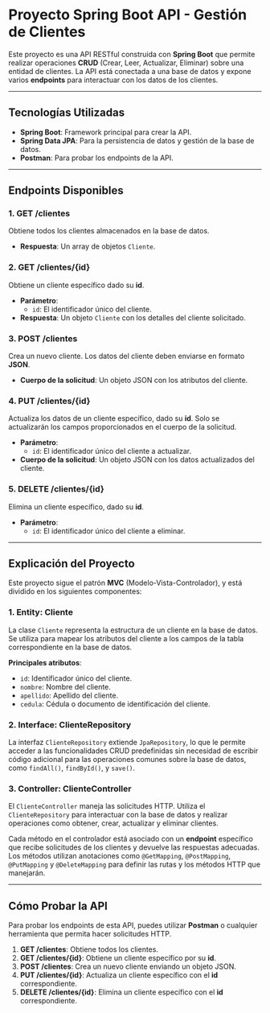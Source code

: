 # Proyecto Spring Boot API - Gestión de Clientes

Este proyecto es una API RESTful construida con **Spring Boot** que permite realizar operaciones **CRUD** (Crear, Leer, Actualizar, Eliminar) sobre una entidad de clientes. La API está conectada a una base de datos y expone varios **endpoints** para interactuar con los datos de los clientes.

---

## Tecnologías Utilizadas

- **Spring Boot**: Framework principal para crear la API.
- **Spring Data JPA**: Para la persistencia de datos y gestión de la base de datos.
- **Postman**: Para probar los endpoints de la API.

---

## Endpoints Disponibles

### 1. **GET /clientes**

Obtiene todos los clientes almacenados en la base de datos.

- **Respuesta**: Un array de objetos `Cliente`.

### 2. **GET /clientes/{id}**

Obtiene un cliente específico dado su **id**.

- **Parámetro**: 
  - `id`: El identificador único del cliente.
- **Respuesta**: Un objeto `Cliente` con los detalles del cliente solicitado.

### 3. **POST /clientes**

Crea un nuevo cliente. Los datos del cliente deben enviarse en formato **JSON**.

- **Cuerpo de la solicitud**: Un objeto JSON con los atributos del cliente.

### 4. **PUT /clientes/{id}**

Actualiza los datos de un cliente específico, dado su **id**. Solo se actualizarán los campos proporcionados en el cuerpo de la solicitud.

- **Parámetro**: 
  - `id`: El identificador único del cliente a actualizar.
- **Cuerpo de la solicitud**: Un objeto JSON con los datos actualizados del cliente.

### 5. **DELETE /clientes/{id}**

Elimina un cliente específico, dado su **id**.

- **Parámetro**: 
  - `id`: El identificador único del cliente a eliminar.

---

## Explicación del Proyecto

Este proyecto sigue el patrón **MVC** (Modelo-Vista-Controlador), y está dividido en los siguientes componentes:

### 1. **Entity: Cliente**

La clase `Cliente` representa la estructura de un cliente en la base de datos. Se utiliza para mapear los atributos del cliente a los campos de la tabla correspondiente en la base de datos.

**Principales atributos**:

- `id`: Identificador único del cliente.
- `nombre`: Nombre del cliente.
- `apellido`: Apellido del cliente.
- `cedula`: Cédula o documento de identificación del cliente.

### 2. **Interface: ClienteRepository**

La interfaz `ClienteRepository` extiende `JpaRepository`, lo que le permite acceder a las funcionalidades CRUD predefinidas sin necesidad de escribir código adicional para las operaciones comunes sobre la base de datos, como `findAll()`, `findById()`, y `save()`.

### 3. **Controller: ClienteController**

El `ClienteController` maneja las solicitudes HTTP. Utiliza el `ClienteRepository` para interactuar con la base de datos y realizar operaciones como obtener, crear, actualizar y eliminar clientes.

Cada método en el controlador está asociado con un **endpoint** específico que recibe solicitudes de los clientes y devuelve las respuestas adecuadas. Los métodos utilizan anotaciones como `@GetMapping`, `@PostMapping`, `@PutMapping` y `@DeleteMapping` para definir las rutas y los métodos HTTP que manejarán.

---

## Cómo Probar la API

Para probar los endpoints de esta API, puedes utilizar **Postman** o cualquier herramienta que permita hacer solicitudes HTTP.

1. **GET /clientes**: Obtiene todos los clientes.
2. **GET /clientes/{id}**: Obtiene un cliente específico por su **id**.
3. **POST /clientes**: Crea un nuevo cliente enviando un objeto JSON.
4. **PUT /clientes/{id}**: Actualiza un cliente específico con el **id** correspondiente.
5. **DELETE /clientes/{id}**: Elimina un cliente específico con el **id** correspondiente.
